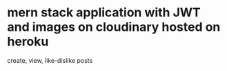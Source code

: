 # mern stack application with JWT and images on cloudinary hosted on heroku


create, view, like-dislike posts
